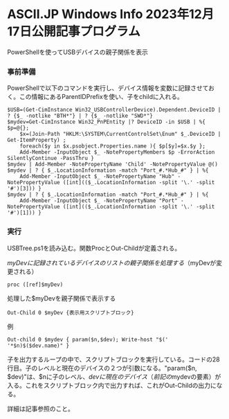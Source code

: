 # ASCII.JP Windows Info 2023年12月17日公開記事プログラム
PowerShellを使ってUSBデバイスの親子関係を表示

### 事前準備
PowerShellで以下のコマンドを実行し、デバイス情報を変数に記録させておく。この情報にあるParentIDPrefixを使い、子をchildに入れる。

    $USB=(Get-CimInstance Win32_USBControllerDevice).Dependent.DeviceID | ? {$_ -notlike "BTH*"} | ? {$_ -notlike "SWD*"}
    $mydev=Get-CimInstance Win32_PnPEntity |? DeviceID -in $USB | %{ $p=@{}; 
        $x=(Join-Path "HKLM:\SYSTEM\CurrentControlSet\Enum" $_.DeviceID | Get-ItemProperty) ;
        foreach($y in $x.psobject.Properties.name ){ $p[$y]=$x.$y };
        Add-Member -InputObject $_ -NotePropertyMembers $p -ErrorAction SilentlyContinue -PassThru }
    $mydev | Add-Member -NotePropertyName 'Child' -NotePropertyValue @()
    $mydev | ? { $_.LocationInformation -match "Port_#.*Hub_#" } | %{ 
        Add-Member -InputObject $_ -NotePropertyName "Hub" -NotePropertyValue ([int](($_.LocationInformation -split '\.' -split '#')[3])) }
    $mydev | ? { $_.LocationInformation -match "Port_#.*Hub_#" } | %{ 
        Add-Member -InputObject $_ -NotePropertyName "Port" -NotePropertyValue ([int](($_.LocationInformation -split '\.' -split '#')[1])) }

### 実行
USBTree.ps1を読み込む。関数ProcとOut-Childが定義される。

$myDevに記録されているデバイスのリストの親子関係を処理する（$myDevが変更される）

    proc ([ref]$myDev)

処理した$myDevを親子関係で表示する

    Out-Child 0 $myDev {表示用スクリプトブロック}

例

    Out-child 0 $mydev { param($n,$dev); Write-host "$('  '*$n)$($dev.name)" }

子を出力するループの中で、スクリプトブロックを実行している。コードの28行目。子のレベルと現在のデバイスの２つが引数になる。"param($n, $dev)"は、$nに子のレベル、$devに現在のデバイス（前記の$mydevの要素）が入る。これをスクリプトブロック内で出力すれば、これがOut-Childの出力になる。

詳細は記事参照のこと。
